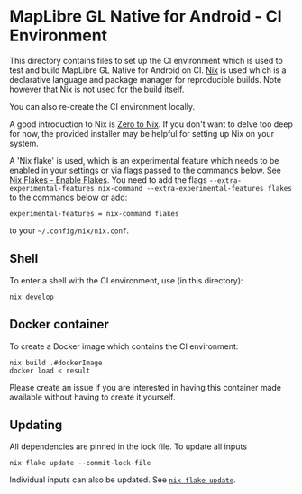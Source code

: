 # MapLibre GL Native for Android - CI Environment

This directory contains files to set up the CI environment which is used to test and build MapLibre GL Native for Android on CI. [Nix](https://nixos.org/) is used which is a declarative language and package manager for reproducible builds. Note however that Nix is not used for the build itself.

You can also re-create the CI environment locally.

A good introduction to Nix is [Zero to Nix](https://zero-to-nix.com/). If you don't want to delve too deep for now, the provided installer may be helpful for setting up Nix on your system.

A 'Nix flake' is used, which is an experimental feature which needs to be enabled in your settings or via flags passed to the commands below. See [Nix Flakes - Enable Flakes](https://nixos.wiki/wiki/Flakes#Enable_flakes). You need to add the flags `--extra-experimental-features nix-command --extra-experimental-features flakes` to the commands below or add:

```
experimental-features = nix-command flakes
```

to your `~/.config/nix/nix.conf`.


## Shell

To enter a shell with the CI environment, use (in this directory):

```
nix develop
```

## Docker container

To create a Docker image which contains the CI environment:

```
nix build .#dockerImage
docker load < result
```

Please create an issue if you are interested in having this container made available without having to create it yourself.

## Updating

All dependencies are pinned in the lock file. To update all inputs

```
nix flake update --commit-lock-file
```

Individual inputs can also be updated. See [`nix flake update`](https://nixos.org/manual/nix/stable/command-ref/new-cli/nix3-flake-update.html).


